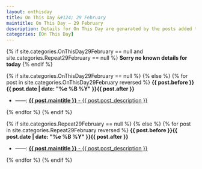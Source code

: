 ```yaml
---
layout: onthisday
title: On This Day &#124; 29 February
maintitle: On This Day — 29 February
description: Details for On This Day are genarated by the posts added to the website so the content is subject to changes/updates over time.
categories: [On This Day]
---
```


{% if site.categories.OnThisDay29February == null and site.categories.Repeat29February == null %}
<strong>Sorry no known details for today</strong>
{% endif %}

{% if site.categories.OnThisDay29February == null %}
{% else %}
{% for post in site.categories.OnThisDay29February reversed %}
<strong>{{ post.before }}{{ post.date | date: "%e %B %Y" }}{{ post.after }}</strong>
<ul>
<li> ——: <a href="{{ post.url }}"><strong>{{ post.maintitle }}</strong> - {{ post.post_description }}</a></li>
</ul>
{% endfor %}
{% endif %}

{% if site.categories.Repeat29February == null %}
{% else %}
{% for post in site.categories.Repeat29February reversed %}
<strong>{{ post.before }}{{ post.date | date: "%e %B %Y" }}{{ post.after }}</strong>
<ul>
<li> ——: <a href="{{ post.url }}"><strong>{{ post.maintitle }}</strong> - {{ post.post_description }}</a></li>
</ul>
{% endfor %}
{% endif %}
